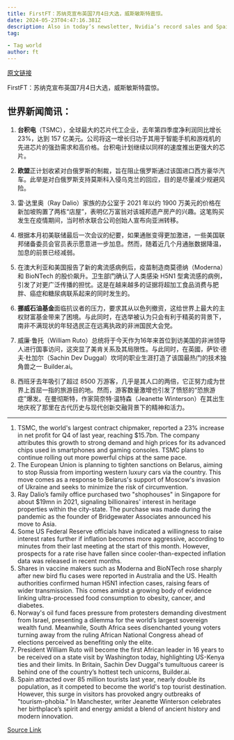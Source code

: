 ```yaml
---
title: FirstFT：苏纳克宣布英国7月4日大选，威斯敏斯特震惊。
date: 2024-05-23T04:47:16.381Z
description: Also in today’s newsletter, Nvidia’s record sales and Spain’s record tourists
tag: 

- Tag world
author: ft
---
```


[原文链接](https://ft.com/content/cf300169-b230-418d-93e7-362a36ae8b9b)

FirstFT：苏纳克宣布英国7月4日大选，威斯敏斯特震惊。

## 世界新闻简讯：

1. **台积电**（TSMC），全球最大的芯片代工企业，去年第四季度净利润同比增长23%，达到 157 亿美元。公司将这一增长归功于其用于智能手机和游戏机的先进芯片的强劲需求和高价格。台积电计划继续以同样的速度推出更强大的芯片。

2. **欧盟**正计划收紧对白俄罗斯的制裁，旨在阻止俄罗斯通过该国进口西方豪华汽车。此举是对白俄罗斯支持莫斯科入侵乌克兰的回应，目的是尽量减少规避风险。

3. 雷·达里奥（Ray Dalio）家族的办公室于 2021 年以约 1900 万美元的价格在新加坡购置了两栋“店屋”，表明亿万富翁对该城邦遗产房产的兴趣。这笔购买发生在疫情期间，当时桥水联合公司创始人宣布向亚洲转移。

4. 根据本月初美联储最后一次会议的纪要，如果通胀变得更加激进，一些美国联邦储备委员会官员表示愿意进一步加息。然而，随着近几个月通胀数据降温，加息的前景已经减弱。

5. 在澳大利亚和美国报告了新的禽流感病例后，疫苗制造商莫德纳（Moderna）和 BioNTech 的股价飙升。卫生部门确认了人类感染 H5N1 型禽流感的病例，引发了对更广泛传播的担忧。这是在越来越多的证据将超加工食品消费与肥胖、癌症和糖尿病联系起来的同时发生的。

6. **挪威石油基金**面临抗议者的压力，要求其从以色列撤资，这给世界上最大的主权财富基金带来了困境。与此同时，在选举被认为只会有利于精英的背景下，南非不满现状的年轻选民正在远离执政的非洲国民大会党。

7. 威廉·鲁托（William Ruto）总统将于今天作为16年来首位到访美国的非洲领导人进行国事访问，这突显了美肯关系及其局限性。与此同时，在英國，萨钦·德夫·杜加尔（Sachin Dev Duggal）坎坷的职业生涯打造了该国最热门的技术独角兽之一 Builder.ai。

8. 西班牙去年吸引了超过 8500 万游客，几乎是其人口的两倍，它正努力成为世界上首屈一指的旅游目的地。然而，游客数量激增也引发了愤怒的“恐旅游症”爆发。在曼彻斯特，作家简奈特·温特森（Jeanette Winterson）在其出生地庆祝了那里在古代历史与现代创新交融背景下的精神和活力。

---

1. TSMC, the world's largest contract chipmaker, reported a 23% increase in net profit for Q4 of last year, reaching $15.7bn. The company attributes this growth to strong demand and high prices for its advanced chips used in smartphones and gaming consoles. TSMC plans to continue rolling out more powerful chips at the same pace.
2. The European Union is planning to tighten sanctions on Belarus, aiming to stop Russia from importing western luxury cars via the country. This move comes as a response to Belarus's support of Moscow's invasion of Ukraine and seeks to minimize the risk of circumvention.
3. Ray Dalio’s family office purchased two "shophouses" in Singapore for about $19mn in 2021, signaling billionaires' interest in heritage properties within the city-state. The purchase was made during the pandemic as the founder of Bridgewater Associates announced his move to Asia.
4. Some US Federal Reserve officials have indicated a willingness to raise interest rates further if inflation becomes more aggressive, according to minutes from their last meeting at the start of this month. However, prospects for a rate rise have fallen since cooler-than-expected inflation data was released in recent months.
5. Shares in vaccine makers such as Moderna and BioNTech rose sharply after new bird flu cases were reported in Australia and the US. Health authorities confirmed human H5N1 infection cases, raising fears of wider transmission. This comes amidst a growing body of evidence linking ultra-processed food consumption to obesity, cancer, and diabetes.
6. Norway's oil fund faces pressure from protesters demanding divestment from Israel, presenting a dilemma for the world’s largest sovereign wealth fund. Meanwhile, South Africa sees disenchanted young voters turning away from the ruling African National Congress ahead of elections perceived as benefiting only the elite.
7. President William Ruto will become the first African leader in 16 years to be received on a state visit by Washington today, highlighting US-Kenya ties and their limits. In Britain, Sachin Dev Duggal's tumultuous career is behind one of the country’s hottest tech unicorns, Builder.ai.
8. Spain attracted over 85 million tourists last year, nearly double its population, as it competed to become the world's top tourist destination. However, this surge in visitors has provoked angry outbreaks of "tourism-phobia." In Manchester, writer Jeanette Winterson celebrates her birthplace’s spirit and energy amidst a blend of ancient history and modern innovation.

[Source Link](https://ft.com/content/cf300169-b230-418d-93e7-362a36ae8b9b)

